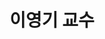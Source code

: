 ---
title: 이영기 교수
role: ""
avatar_filename: avatar.jpg
bio: "#Mobile System #Life-immersive MR"
interests: []
social:
  - icon: envelope
    icon_pack: fas
    link: youngki.lee@snu.ac.kr
  - icon: site
    icon_pack: fas
    link: https://hcs.snu.ac.kr/
organizations:
  - name: Seoul National University
    url: ""
email: ""
superuser: true
user_groups:
  - Professors
highlight_name: false
---